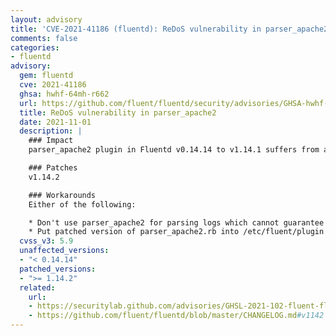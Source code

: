 ```yaml
---
layout: advisory
title: 'CVE-2021-41186 (fluentd): ReDoS vulnerability in parser_apache2'
comments: false
categories:
- fluentd
advisory:
  gem: fluentd
  cve: 2021-41186
  ghsa: hwhf-64mh-r662
  url: https://github.com/fluent/fluentd/security/advisories/GHSA-hwhf-64mh-r662
  title: ReDoS vulnerability in parser_apache2
  date: 2021-11-01
  description: |
    ### Impact
    parser_apache2 plugin in Fluentd v0.14.14 to v1.14.1 suffers from a regular expression denial of service (ReDoS) vulnerability. A broken apache log with a certain pattern of string can spend too much time in a regular expression, resulting in the potential for a DoS attack.

    ### Patches
    v1.14.2

    ### Workarounds
    Either of the following:

    * Don't use parser_apache2 for parsing logs which cannot guarantee generated by Apache.
    * Put patched version of parser_apache2.rb into /etc/fluent/plugin  directory (or any other directories specified by the environment variable `FLUENT_PLUGIN` or `--plugin` option of fluentd).
  cvss_v3: 5.9
  unaffected_versions:
  - "< 0.14.14"
  patched_versions:
  - ">= 1.14.2"
  related:
    url:
    - https://securitylab.github.com/advisories/GHSL-2021-102-fluent-fluentd/
    - https://github.com/fluent/fluentd/blob/master/CHANGELOG.md#v1142
---
```

